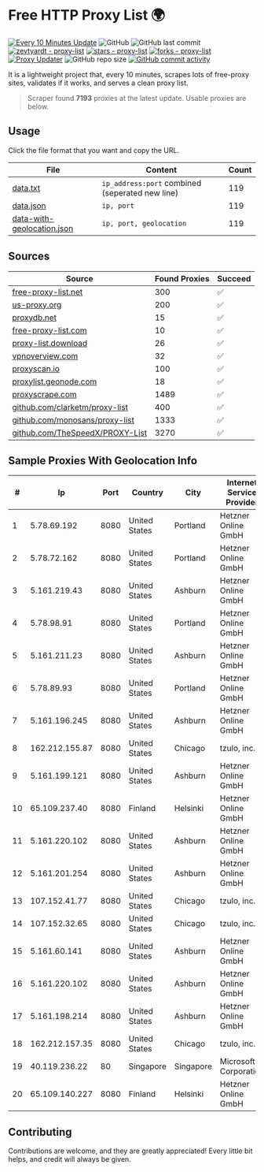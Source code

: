 
# Free HTTP Proxy List 🌍

[![Every 10 Minutes Update](https://github.com/mertguvencli/http-proxy-list/actions/workflows/main.yml/badge.svg?branch=main)](https://github.com/mertguvencli/http-proxy-list/actions/workflows/main.yml)
![GitHub](https://img.shields.io/github/license/mertguvencli/http-proxy-list)
![GitHub last commit](https://img.shields.io/github/last-commit/mertguvencli/http-proxy-list)
[![zevtyardt - proxy-list](https://img.shields.io/static/v1?label=zevtyardt&message=proxy-list&color=blue&logo=github)](https://github.com/zevtyardt/proxy-list "Go to GitHub repo")
[![stars - proxy-list](https://img.shields.io/github/stars/zevtyardt/proxy-list?style=social)](https://github.com/zevtyardt/proxy-list)
[![forks - proxy-list](https://img.shields.io/github/forks/zevtyardt/proxy-list?style=social)](https://github.com/zevtyardt/proxy-list)
[![Proxy Updater](https://github.com/zevtyardt/proxy-list/workflows/Proxy%20Updater/badge.svg)](https://github.com/zevtyardt/proxy-list/actions?query=workflow:"Proxy+Updater")
![GitHub repo size](https://img.shields.io/github/repo-size/zevtyardt/proxy-list)
[![GitHub commit activity](https://img.shields.io/github/commit-activity/m/zevtyardt/proxy-list?logo=commits)](https://github.com/zevtyardt/proxy-list/commits/main)

It is a lightweight project that, every 10 minutes, scrapes lots of free-proxy sites, validates if it works, and serves a clean proxy list.

> Scraper found **7193** proxies at the latest update. Usable proxies are below.

## Usage

Click the file format that you want and copy the URL.

|File|Content|Count|
|----|-------|-----|
|[data.txt](https://raw.githubusercontent.com/mertguvencli/http-proxy-list/main/proxy-list/data.txt)|`ip_address:port` combined (seperated new line)|119|
|[data.json](https://raw.githubusercontent.com/mertguvencli/http-proxy-list/main/proxy-list/data.json)|`ip, port`|119|
|[data-with-geolocation.json](https://raw.githubusercontent.com/mertguvencli/http-proxy-list/main/proxy-list/data-with-geolocation.json)|`ip, port, geolocation`|119|

## Sources

|Source|Found Proxies|Succeed|
|------|-------------|-------|
|[free-proxy-list.net](https://free-proxy-list.net)|300|✅|
|[us-proxy.org](https://www.us-proxy.org)|200|✅|
|[proxydb.net](http://proxydb.net)|15|✅|
|[free-proxy-list.com](https://free-proxy-list.com/?page=&port=&type%5B%5D=http&type%5B%5D=https&up_time=0&search=Search)|10|✅|
|[proxy-list.download](https://www.proxy-list.download/HTTP)|26|✅|
|[vpnoverview.com](https://vpnoverview.com/privacy/anonymous-browsing/free-proxy-servers)|32|✅|
|[proxyscan.io](https://www.proxyscan.io)|100|✅|
|[proxylist.geonode.com](https://proxylist.geonode.com/api/proxy-list?limit=300&page=1&sort_by=lastChecked&sort_type=desc&protocols=http,https)|18|✅|
|[proxyscrape.com](https://api.proxyscrape.com/v2/?request=displayproxies&protocol=http&timeout=10000&country=all&ssl=all&anonymity=all)|1489|✅|
|[github.com/clarketm/proxy-list](https://raw.githubusercontent.com/clarketm/proxy-list/master/proxy-list-raw.txt)|400|✅|
|[github.com/monosans/proxy-list](https://raw.githubusercontent.com/monosans/proxy-list/main/proxies/http.txt)|1333|✅|
|[github.com/TheSpeedX/PROXY-List](https://raw.githubusercontent.com/TheSpeedX/PROXY-List/master/http.txt)|3270|✅|


## Sample Proxies With Geolocation Info

|#|Ip|Port|Country|City|Internet Service Provider|
|-|--|----|-------|----|-------------------------|
|1|5.78.69.192|8080|United States|Portland|Hetzner Online GmbH|
|2|5.78.72.162|8080|United States|Portland|Hetzner Online GmbH|
|3|5.161.219.43|8080|United States|Ashburn|Hetzner Online GmbH|
|4|5.78.98.91|8080|United States|Portland|Hetzner Online GmbH|
|5|5.161.211.23|8080|United States|Ashburn|Hetzner Online GmbH|
|6|5.78.89.93|8080|United States|Portland|Hetzner Online GmbH|
|7|5.161.196.245|8080|United States|Ashburn|Hetzner Online GmbH|
|8|162.212.155.87|8080|United States|Chicago|tzulo, inc.|
|9|5.161.199.121|8080|United States|Ashburn|Hetzner Online GmbH|
|10|65.109.237.40|8080|Finland|Helsinki|Hetzner Online GmbH|
|11|5.161.220.102|8080|United States|Ashburn|Hetzner Online GmbH|
|12|5.161.201.254|8080|United States|Ashburn|Hetzner Online GmbH|
|13|107.152.41.77|8080|United States|Chicago|tzulo, inc.|
|14|107.152.32.65|8080|United States|Chicago|tzulo, inc.|
|15|5.161.60.141|8080|United States|Ashburn|Hetzner Online GmbH|
|16|5.161.220.102|8080|United States|Ashburn|Hetzner Online GmbH|
|17|5.161.198.214|8080|United States|Ashburn|Hetzner Online GmbH|
|18|162.212.157.35|8080|United States|Chicago|tzulo, inc.|
|19|40.119.236.22|80|Singapore|Singapore|Microsoft Corporation|
|20|65.109.140.227|8080|Finland|Helsinki|Hetzner Online GmbH|



## Contributing

Contributions are welcome, and they are greatly appreciated! Every
little bit helps, and credit will always be given.

